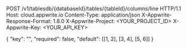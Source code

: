 POST /v1/tablesdb/{databaseId}/tables/{tableId}/columns/line HTTP/1.1
Host: cloud.appwrite.io
Content-Type: application/json
X-Appwrite-Response-Format: 1.8.0
X-Appwrite-Project: <YOUR_PROJECT_ID>
X-Appwrite-Key: <YOUR_API_KEY>

{
  "key": "",
  "required": false,
  "default": [[1, 2], [3, 4], [5, 6]]
}
